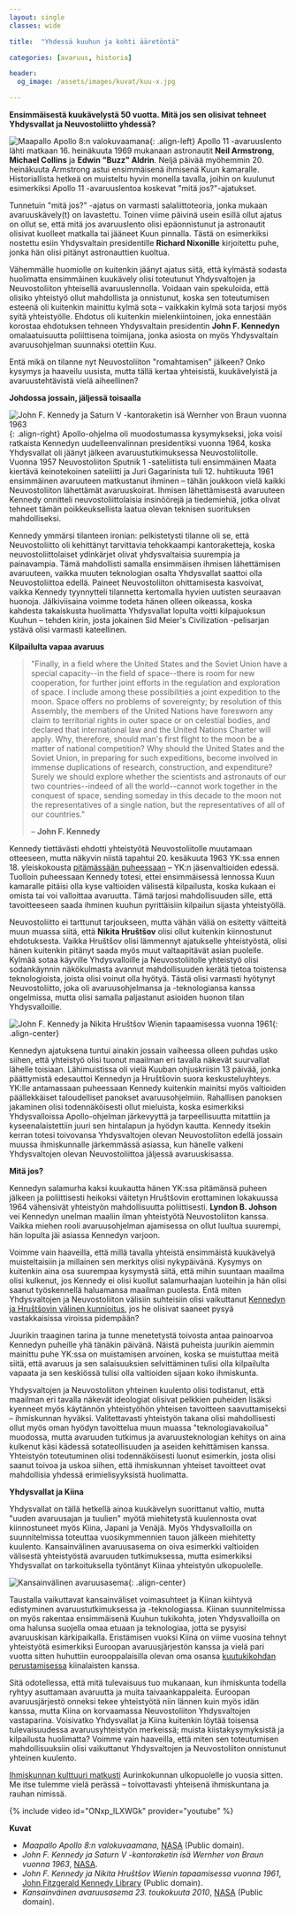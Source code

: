 ```yaml
---
layout: single
classes: wide

title:  "Yhdessä kuuhun ja kohti ääretöntä"

categories: [avaruus, historia]

header:
  og_image: /assets/images/kuvat/kuu-x.jpg

---
```


**Ensimmäisestä kuukävelystä 50 vuotta. Mitä jos sen olisivat tehneet Yhdysvallat ja Neuvostoliitto yhdessä?**

![Maapallo Apollo 8:n valokuvaamana](/assets/images/kuvat/kuu-1.jpg){: .align-left}
Apollo 11 -avaruuslento lähti matkaan 16. heinäkuuta 1969 mukanaan astronautit **Neil Armstrong**, **Michael Collins** ja **Edwin "Buzz" Aldrin**. Neljä päivää myöhemmin 20. heinäkuuta Armstrong astui ensimmäisenä ihmisenä Kuun kamaralle. Historiallista hetkeä on muisteltu hyvin monella tavalla, joihin on kuulunut esimerkiksi Apollo 11 -avaruuslentoa koskevat "mitä jos?"-ajatukset.

Tunnetuin "mitä jos?" -ajatus on varmasti salaliittoteoria, jonka mukaan avaruuskävely(t) on lavastettu. Toinen viime päivinä usein esillä ollut ajatus on ollut se, että mitä jos avaruuslento olisi epäonnistunut ja astronautit olisivat kuolleet matkalla tai jääneet Kuun pinnalla. Tästä on esimerkiksi nostettu esiin Yhdysvaltain presidentille **Richard Nixonille** kirjoitettu puhe, jonka hän olisi pitänyt astronauttien kuoltua.

Vähemmälle huomiolle on kuitenkin jäänyt ajatus siitä, että kylmästä sodasta huolimatta ensimmäinen kuukävely olisi toteutunut Yhdysvaltojen ja Neuvostoliiton yhteisellä avaruuslennolla. Voidaan vain spekuloida, että olisiko yhteistyö ollut mahdollista ja onnistunut, koska sen toteutumisen esteenä oli kuitenkin mainittu kylmä sota – vaikkakin kylmä sota tarjosi myös syitä yhteistyölle. Ehdotus oli kuitenkin mielenkiintoinen, joka ennestään korostaa ehdotuksen tehneen Yhdysvaltain presidentin **John F. Kennedyn** omalaatuisuutta poliittisena toimijana, jonka asiosta on myös Yhdysvaltain avaruusohjelman suunnaksi otettiin Kuu.

Entä mikä on tilanne nyt Neuvostoliiton "romahtamisen" jälkeen? Onko kysymys ja haaveilu uusista, mutta tällä kertaa yhteisistä, kuukävelyistä ja avaruustehtävistä vielä aiheellinen?

**Johdossa jossain, jäljessä toisaalla**

![John F. Kennedy ja Saturn V -kantoraketin isä Wernher von Braun vuonna 1963](/assets/images/kuvat/kuu-2.jpg){: .align-right}
Apollo-ohjelma oli muodostumassa kysymykseksi, joka voisi ratkaista Kennedyn uudelleenvalinnan presidentiksi vuonna 1964, koska Yhdysvallat oli jäänyt jälkeen avaruustutkimuksessa Neuvostoliitolle. Vuonna 1957 Neuvostoliiton Sputnik 1 -sateliitista tuli ensimmäinen Maata kiertävä keinotekoinen sateliitti ja Juri Gagarinista tuli 12. huhtikuuta 1961 ensimmäinen avaruuteen matkustanut ihminen – tähän joukkoon vielä kaikki Neuvostoliiton lähettämät avaruuskoirat. Ihmisen lähettämisestä avaruuteen Kennedy onnitteli neuvostoliittolaisia insinöörejä ja tiedemiehiä, jotka olivat tehneet tämän poikkeuksellista laatua olevan teknisen suorituksen mahdolliseksi.

Kennedy ymmärsi tilanteen ironian: pelkistetysti tilanne oli se, että Neuvostoliitto oli kehittänyt tarvittavia tehokkaampi kantoraketteja, koska neuvostoliittolaiset ydinkärjet olivat yhdysvaltaisia suurempia ja painavampia. Tämä mahdollisti samalla ensimmäisen ihmisen lähettämisen avaruuteen, vaikka muuten teknologian osalta Yhdysvallat saattoi olla Neuvostoliittoa edellä. Paineet Neuvostoliiton ohittamisesta kasvoivat, vaikka Kennedy tyynnytteli tilannetta kertomalla hyvien uutisten seuraavan huonoja. Jälkiviisaina voimme todeta hänen olleen oikeassa, koska kahdesta takaiskusta huolimatta Yhdysvallat lopulta voitti kilpajuoksun Kuuhun – tehden kirin, josta jokainen Sid Meier's Civilization -pelisarjan ystävä olisi varmasti kateellinen.

**Kilpailulta vapaa avaruus**

>"Finally, in a field where the United States and the Soviet Union have a special capacity--in the field of space--there is room for new cooperation, for further joint efforts in the regulation and exploration of space. I include among these possibilities a joint expedition to the moon. Space offers no problems of sovereignty; by resolution of this Assembly, the members of the United Nations have foresworn any claim to territorial rights in outer space or on celestial bodies, and declared that international law and the United Nations Charter will apply. Why, therefore, should man's first flight to the moon be a matter of national competition? Why should the United States and the Soviet Union, in preparing for such expeditions, become involved in immense duplications of research, construction, and expenditure? Surely we should explore whether the scientists and astronauts of our two countries--indeed of all the world--cannot work together in the conquest of space, sending someday in this decade to the moon not the representatives of a single nation, but the representatives of all of our countries."
>
>– **John F. Kennedy**

Kennedy tiettävästi ehdotti yhteistyötä Neuvostoliitolle muutamaan otteeseen, mutta näkyvin niistä tapahtui 20. kesäkuuta 1963 YK:ssa ennen 18. yleiskokousta [pitämässään puheessaan](https://www.jfklibrary.org/archives/other-resources/john-f-kennedy-speeches/united-nations-19630920) – YK:n jäsenvaltioiden edessä. Tuolloin puheessaan Kennedy totesi, ettei ensimmäisessä lennossa Kuun kamaralle pitäisi olla kyse valtioiden välisestä kilpailusta, koska kukaan ei omista tai voi valloittaa avaruutta. Tämä tarjosi mahdollisuuden sille, että tavoitteeseen saada ihminen kuuhun pyrittäisiin kilpailun sijasta yhteistyöllä.

Neuvostoliitto ei tarttunut tarjoukseen, mutta vähän väliä on esitetty väitteitä muun muassa siitä, että **Nikita Hruštšov** olisi ollut kuitenkin kiinnostunut ehdotuksesta. Vaikka Hruštšov olisi lämmennyt ajatukselle yhteistyöstä, olisi hänen kuitenkin pitänyt saada myös muut valtaapitävät asian puolelle. Kylmää sotaa käyville Yhdysvalloille ja Neuvostoliitolle yhteistyö olisi sodankäynnin näkökulmasta avannut mahdollisuuden kerätä tietoa toistensa teknologioista, joista olisi voinut olla hyötyä. Tästä olisi varmasti hyötynyt Neuvostoliitto, joka oli avaruusohjelmansa ja -teknologiansa kanssa ongelmissa, mutta olisi samalla paljastanut asioiden huonon tilan Yhdysvalloille.

![John F. Kennedy ja Nikita Hruštšov Wienin tapaamisessa vuonna 1961](/assets/images/kuvat/kuu-3.jpg){: .align-center}

Kennedyn ajatuksena tuntui ainakin jossain vaiheessa olleen puhdas usko siihen, että yhteistyö olisi tuonut maailman eri tavalla näkevät suurvallat lähelle toisiaan. Lähimuistissa oli vielä Kuuban ohjuskriisin 13 päivää, jonka päättymistä edesauttoi Kennedyn ja Hruštšovin suora keskusteluyhteys. YK:lle antamassaan puheessaan Kennedy kuitenkin mainitsi myös valtioiden päällekkäiset taloudelliset panokset avaruusohjelmiin. Rahallisen panoksen jakaminen olisi todennäköisesti ollut mieluista, koska esimerkiksi Yhdysvalloissa Apollo-ohjelman järkevyyttä ja tarpeellisuutta mitattiin ja kyseenalaistettiin juuri sen hintalapun ja hyödyn kautta. Kennedy itsekin kerran totesi toivovansa Yhdysvaltojen olevan Neuvostoliiton edellä jossain muussa ihmiskunnalle järkemmässä asiassa, kun hänelle valkeni Yhdysvaltojen olevan Neuvostoliittoa jäljessä avaruuskisassa.

**Mitä jos?**

Kennedyn salamurha kaksi kuukautta hänen YK:ssa pitämänsä puheen jälkeen ja poliittisesti heikoksi väitetyn Hruštšovin erottaminen lokakuussa 1964 vähensivät yhteistyön mahdollisuutta poliittisesti. **Lyndon B. Johson** vei Kennedyn unelman maaliin ilman yhteistyötä Neuvostoliiton kanssa. Vaikka miehen rooli avaruusohjelman ajamisessa on ollut luultua suurempi, hän lopulta jäi asiassa Kennedyn varjoon.

Voimme vain haaveilla, että millä tavalla yhteistä ensimmäistä kuukävelyä muisteltaisiin ja millainen sen merkitys olisi nykypäivänä. Kysymys on kuitenkin aina osa suurempaa kysymystä siitä, että mihin suuntaan maailma olisi kulkenut, jos Kennedy ei olisi kuollut salamurhaajan luoteihin ja hän olisi saanut työskennellä haluamansa maailman puolesta. Entä miten Yhdysvaltojen ja Neuvostoliiton välisiin suhteisiin olisi vaikuttanut [Kennedyn ja Hruštšovin välinen kunnioitus](https://www.huffpost.com/entry/jfk-nikita-khrushchev_n_4325741), jos he olisivat saaneet pysyä vastakkaisissa viroissa pidempään?

Juurikin traaginen tarina ja tunne menetetystä toivosta antaa painoarvoa Kennedyn puheille yhä tänäkin päivänä. Näistä puheista juurikin aiemmin mainittu puhe YK:ssa on muistamisen arvoinen, koska se muistuttaa meitä siitä, että avaruus ja sen salaisuuksien selvittäminen tulisi olla kilpailulta vapaata ja sen keskiössä tulisi olla valtioiden sijaan koko ihmiskunta.

Yhdysvaltojen ja Neuvostoliiton yhteinen kuulento olisi todistanut, että maailman eri tavalla näkevät ideologiat olisivat pelkkien puheiden lisäksi kyenneet myös käytännön yhteistyöhön yhteisen tavoitteen saavuttamiseksi – ihmiskunnan hyväksi. Valitettavasti yhteistyön takana olisi mahdollisesti ollut myös oman hyödyn tavoittelua muun muassa "teknologiavakoilua" muodossa, mutta avaruuden tutkimus ja avaruusteknologian kehitys on aina kulkenut käsi kädessä sotateollisuuden ja aseiden kehittämisen kanssa. Yhteistyön toteutuminen olisi todennäköisesti luonut esimerkin, josta olisi saanut toivoa ja uskoa siihen, että ihmiskunnan yhteiset tavoitteet ovat mahdollisia yhdessä erimielisyyksistä huolimatta.

**Yhdysvallat ja Kiina**

Yhdysvallat on tällä hetkellä ainoa kuukävelyn suorittanut valtio, mutta "uuden avaruusajan ja tuulien" myötä miehitetystä kuulennosta ovat kiinnostuneet myös Kiina, Japani ja Venäjä. Myös Yhdysvalloilla on suunnitelmissa toteuttaa vuosikymmennien tauon jälkeen miehitetty kuulento. Kansainvälinen avaruusasema on oiva esimerkki valtioiden välisestä yhteistyöstä avaruuden tutkimuksessa, mutta esimerkiksi Yhdysvallat on tarkoituksella työntänyt Kiinaa yhteistyön ulkopuolelle.

![Kansainvälinen avaruusasema](/assets/images/kuvat/kuu-4.jpg){: .align-center}

Taustalla vaikuttavat kansainväliset voimasuhteet ja Kiinan kiihtyvä edistyminen avaruustutkimuksessa ja -teknologiassa. Kiinan suunnitelmissa on myös rakentaa ensimmäisenä Kuuhun tukikohta, joten Yhdysvalloilla on oma halunsa suojella omaa etuaan ja teknologiaa, jotta se pysyisi avaruuskisan kärkipaikalla. Eristämisen vuoksi Kiina on viime vuosina tehnyt yhteistyötä esimerkiksi Euroopan avaruusjärjestön kanssa ja vielä pari vuotta sitten huhuttiin eurooppalaisilla olevan oma osansa [kuutukikohdan perustamisessa](https://www.independent.co.uk/news/science/moon-base-outpost-china-europe-chinese-space-agency-collaboration-together-a7702936.html) kiinalaisten kanssa.

Sitä odotellessa, että mitä tulevaisuus tuo mukanaan, kun ihmiskunta todella ryhtyy asuttamaan avaruutta ja muita taivaankappaleita. Euroopan avaruusjärjestö onneksi tekee yhteistyötä niin lännen kuin myös idän kanssa, mutta Kiina on korvaamassa Neuvostoliiton Yhdysvaltojen vastaparina. Voisivatko Yhdysvallat ja Kiina kuitenkin löytää toisensa tulevaisuudessa avaruusyhteistyön merkeissä; muista kiistakysymyksistä ja kilpailusta huolimatta? Voimme vain haaveilla, että miten sen toteutumisen mahdollisuuksiin olisi vaikuttanut Yhdysvaltojen ja Neuvostoliiton onnistunut yhteinen kuulento.

[Ihmiskunnan kulttuuri matkusti](https://voyager.jpl.nasa.gov/golden-record/) Aurinkokunnan ulkopuolelle jo vuosia sitten. Me itse tulemme vielä perässä – toivottavasti yhteisenä ihmiskuntana ja rauhan nimissä.

{% include video id="ONxp_lLXWGk" provider="youtube" %}

**Kuvat**

- *Maapallo Apollo 8:n valokuvaamana*, [NASA](https://commons.wikimedia.org/wiki/File:Earth-moon.jpg) (Public domain).
- *John F. Kennedy ja Saturn V -kantoraketin isä Wernher von Braun vuonna 1963*, [NASA](https://www.nasa.gov/multimedia/imagegallery/image_feature_2353.html).
- *John F. Kennedy ja Nikita Hruštšov Wienin tapaamisessa vuonna 1961*, [John Fitzgerald Kennedy Library](https://commons.wikimedia.org/wiki/File:John_F._Kennedy,_Nikita_Khruchchev_1961.jpg) (Public domain).
- *Kansainväinen avaruusasema 23. toukokuuta 2010*, [NASA](https://commons.wikimedia.org/wiki/File:STS132_undocking_iss2.jpg) (Public domain).
